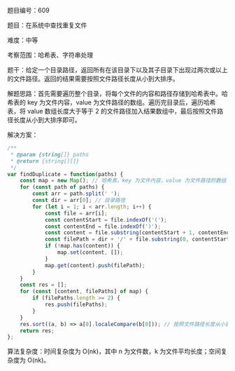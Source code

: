 题目编号：609

题目：在系统中查找重复文件

难度：中等

考察范围：哈希表、字符串处理

题干：给定一个目录路径，返回所有在该目录下以及其子目录下出现过两次或以上的文件路径。返回的结果需要按照文件路径长度从小到大排序。

解题思路：首先需要遍历整个目录，将每个文件的内容和路径存储到哈希表中。哈希表的 key 为文件内容，value 为文件路径的数组。遍历完目录后，遍历哈希表，将 value 数组长度大于等于 2 的文件路径加入结果数组中，最后按照文件路径长度从小到大排序即可。

解决方案：

```javascript
/**
 * @param {string[]} paths
 * @return {string[][]}
 */
var findDuplicate = function(paths) {
    const map = new Map(); // 哈希表，key 为文件内容，value 为文件路径的数组
    for (const path of paths) {
        const arr = path.split(' ');
        const dir = arr[0]; // 目录路径
        for (let i = 1; i < arr.length; i++) {
            const file = arr[i];
            const contentStart = file.indexOf('(');
            const contentEnd = file.indexOf(')');
            const content = file.substring(contentStart + 1, contentEnd); // 文件内容
            const filePath = dir + '/' + file.substring(0, contentStart); // 文件路径
            if (!map.has(content)) {
                map.set(content, []);
            }
            map.get(content).push(filePath);
        }
    }
    const res = [];
    for (const [content, filePaths] of map) {
        if (filePaths.length >= 2) {
            res.push(filePaths);
        }
    }
    res.sort((a, b) => a[0].localeCompare(b[0])); // 按照文件路径长度从小到大排序
    return res;
};
```

算法复杂度：时间复杂度为 O(nk)，其中 n 为文件数，k 为文件平均长度；空间复杂度为 O(nk)。